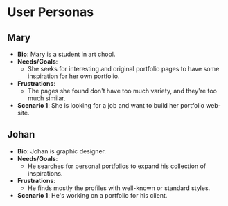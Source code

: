 # User Personas

## Mary

- **Bio**: Mary is a student in art chool.
- **Needs/Goals**:
  - She seeks for interesting and original portfolio pages to have some inspiration
  for her own portfolio.
- **Frustrations**:
  - The pages she found don't have too much variety, and they're too much
  similar.
- **Scenario 1**: She is looking for a job and want to build her portfolio web-site.

## Johan

- **Bio**: Johan is graphic designer.
- **Needs/Goals**:
  - He searches for personal portfolios to expand his collection of inspirations.
- **Frustrations**:
  - He finds mostly the profiles with well-known or standard styles.
- **Scenario 1**: He's working on a portfolio for his client.
